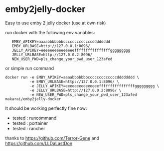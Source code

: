 # emby2jelly-docker

Easy to use emby 2 jelly docker (use at own risk)

run docker with the following env variables:

```
   EMBY_APIKEY=aaaabbbbbbbcccccccccccccdddddddd
   EMBY_URLBASE=http://127.0.0.1:8096/
   JELLY_APIKEY=eeeeeeeeeeeeeeeffffffffffffffffggggggggg
   JELLY_URLBASE=http://127.0.0.2:8096/
   NEW_USER_PWD=pls_change_your_pwd_user_123afed

```   

or simple run command

```  
docker run -e EMBY_APIKEY=aaaabbbbbbbcccccccccccccdddddddd \
           -e EMBY_URLBASE=http://127.0.0.1:8096/ \
           -e JELLY_APIKEY=eeeeeeeeeeeeeeeffffffffffffffffggggggggg \
           -e JELLY_URLBASE=http://127.0.0.2:8096/ \
           -e NEW_USER_PWD=pls_change_your_pwd_user_123afed makarai/emby2jelly-docker

```

It should be working perfectly fine now: 

 - tested : runcommand
 - tested : portainer
 - tested : rancher

thanks to https://github.com/Terror-Gene and https://github.com/LLDaLastDon
